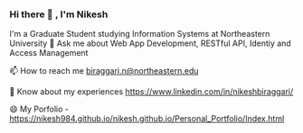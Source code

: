 ### Hi there 👋 , I'm Nikesh
I'm a Graduate Student studying Information Systems at Northeastern University
💬 Ask me about Web App Development, RESTful API, Identiy and Access Management

📫 How to reach me biraggari.n@northeastern.edu

📄 Know about my experiences https://www.linkedin.com/in/nikeshbiraggari/

😄 My Porfolio - https://nikesh984.github.io/nikesh.github.io/Personal_Portfolio/Index.html


<!--
**Nikesh984/Nikesh984** is a ✨ _special_ ✨ repository because its `README.md` (this file) appears on your GitHub profile.

Here are some ideas to get you started:

- 🔭 I’m currently working on ...
- 🌱 I’m currently learning ...
- 👯 I’m looking to collaborate on ...
- 🤔 I’m looking for help with ...
- 💬 Ask me about ...
- 📫 How to reach me: ...
- 😄 Pronouns: ...
- ⚡ Fun fact: ...
-->

